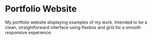 # Portfolio Website

My portfolio website displaying examples of my work. Intended to be a clean, straightforward interface using flexbox and grid for a smooth responsive experience.

